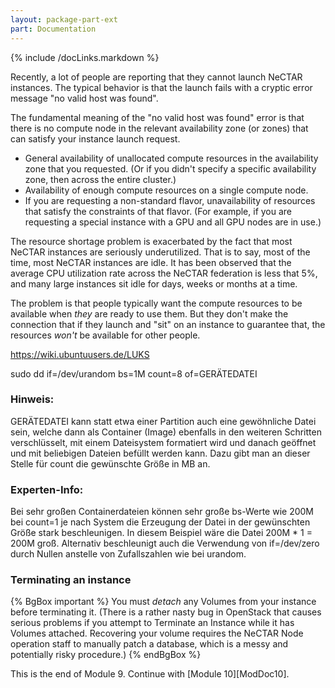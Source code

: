 ```yaml
---
layout: package-part-ext
part: Documentation
---
```

{% include /docLinks.markdown %}

Recently, a lot of people are reporting that they cannot launch NeCTAR instances.  The typical behavior is that the launch fails with a cryptic error message "no valid host was found".

The fundamental meaning of the "no valid host was found" error is that there is no compute node in the relevant availability zone (or zones) that can satisfy your instance launch request.  

- General availability of unallocated compute resources in the availability zone that you requested.  (Or if you didn't specify a specific availability zone, then across the entire cluster.)
- Availability of enough compute resources on a single compute node.
- If you are requesting a non-standard flavor, unavailability of resources that satisfy the constraints of that flavor.  (For example, if you are requesting a special instance with a GPU and all GPU nodes are in use.)


The resource shortage problem is exacerbated by the fact that most NeCTAR instances are seriously underutilized. That is to say, most of the time, most NeCTAR instances are idle.  It has been observed that the average CPU utilization rate across the NeCTAR federation is less that 5%, and many large instances sit idle for days, weeks or months at a time.

The problem is that people typically want the compute resources to be available when *they* are ready to use them.  But they don't make the connection that if they launch and "sit" on an instance to guarantee that, the resources *won't* be available for other people.  

https://wiki.ubuntuusers.de/LUKS

sudo dd if=/dev/urandom bs=1M count=8 of=GERÄTEDATEI

### Hinweis:

GERÄTEDATEI kann statt etwa einer Partition auch eine gewöhnliche Datei sein, welche dann als Container (Image) ebenfalls in den weiteren Schritten verschlüsselt, mit einem Dateisystem formatiert wird und danach geöffnet und mit beliebigen Dateien befüllt werden kann. Dazu gibt man an dieser Stelle für count die gewünschte Größe in MB an.

### Experten-Info:

Bei sehr großen Containerdateien können sehr große bs-Werte wie 200M bei count=1 je nach System die Erzeugung der Datei in der gewünschten Größe stark beschleunigen. In diesem Beispiel wäre die Datei 200M * 1 = 200M groß. Alternativ beschleunigt auch die Verwendung von if=/dev/zero durch Nullen anstelle von Zufallszahlen wie bei urandom.


### Terminating an instance

{% BgBox important %}
You must *detach* any Volumes from your instance before terminating it.  (There is a rather nasty bug in OpenStack that causes serious problems if you attempt to Terminate an Instance while it has Volumes attached. Recovering your volume requires the NeCTAR Node operation staff to manually patch a database, which is a messy and potentially risky procedure.)
{% endBgBox %}


This is the end of Module 9. Continue with [Module 10][ModDoc10].
